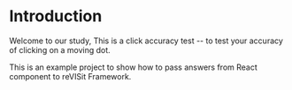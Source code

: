 # Introduction

Welcome to our study, This is a click accuracy test -- to test your accuracy of clicking on a moving dot.

This is an example project to show how to pass answers from React component to reVISit Framework.
